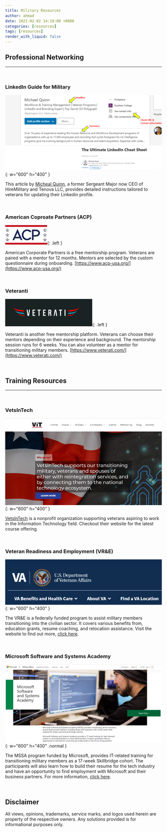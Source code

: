 ```yaml
---
title: Military Resources
author: ahmad
date: 2021-02-02 14:10:00 +0800
categories: [resources]
tags: [resources]
render_with_liquid: false
---
```


## Professional Networking
---
<br>

### LinkedIn Guide for Military


![LinkedIn Tips](/assets/img/posts/LinkedIn-Article.PNG){: w="600" h="400" }

This article by [Micheal Quinn](https://www.linkedin.com/pulse/ultimate-linkedin-cheat-sheet-michael-quinn/), a former Sergeant Major now CEO of HireMilitary and Tenova LLC, provides detailed instructions tailored to veterans for updating their Linkedin profile.

<br>

### American Coproate Partners (ACP)

![LinkedIn Tips](/assets/img/posts/acp.jpg){: .left }

American Corporate Partners is a free mentorship program. Veterans are paired with a mentor for 12 months. Mentors are selected by the custom questionnaire during onboarding. [https://www.acp-usa.org/](https://www.acp-usa.org/)

<br>

### Veteranti

![LinkedIn Tips](/assets/img/posts/veterati.png){: .left }

Veteranti is another free mentorship platform. Veterans can choose their mentors depending on their experience and background. The mentorship session runs for 6 weeks. You can also volunteer as a mentor for transitioning military members. [https://www.veterati.com/](https://www.veterati.com/)

<br>

## Training Resources
---
<br>

### VetsInTech

![](/assets/img/posts/VetsInTech.PNG){: w="600" h="400" }

[VetsInTech](https://vetsintech.co/) is a nonprofit organization supporting veterans aspiring to work in the Information Technology field. Checkout their website for the latest course offering.

<br>

### Veteran Readiness and Employment (VR&E)

![](/assets/img/posts/va.PNG){: w="600" h="400" } 

The VR&E is a federally funded program to assist military members transitioning into the civilian sector. It covers various benefits from, education grants, resume coaching, and relocation assistance. Visit the website to find out more, [click here](https://www.benefits.va.gov/vocrehab/index.asp).

<br>

### Microsoft Software and Systems Academy
![](/assets/img/posts/msft-mssa.PNG){: w="600" h="400" .normal }

The MSSA program funded by Microsoft, provides IT-related training for transitioning military members as a 17-week Skillbridge cohort. The participants will also learn how to build their resume for the tech industry and have an opportunity to find employment with Microsoft and their business partners. For more information, [click here](https://military.microsoft.com/mssa/how-to-apply/).

<br>

## Disclaimer
All views, opinions, trademarks, service marks, and logos used herein are property of the respective owners. Any solutions provided is for informational purposes only. 